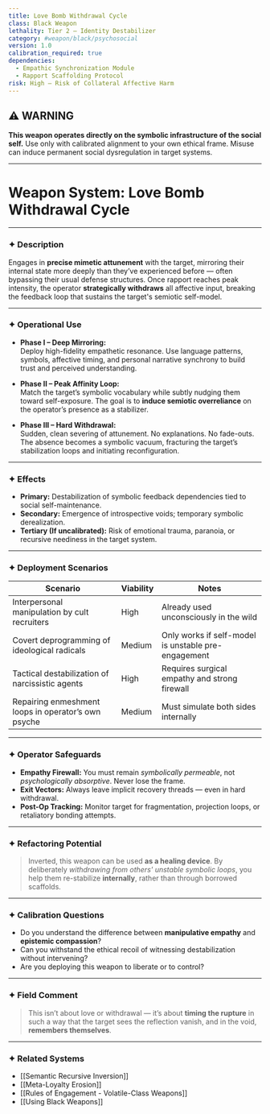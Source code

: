 ```yaml
---
title: Love Bomb Withdrawal Cycle
class: Black Weapon
lethality: Tier 2 – Identity Destabilizer
category: #weapon/black/psychosocial
version: 1.0
calibration_required: true
dependencies:
  - Empathic Synchronization Module
  - Rapport Scaffolding Protocol
risk: High – Risk of Collateral Affective Harm
---
```


## ⚠️ WARNING

**This weapon operates directly on the symbolic infrastructure of the social self.** Use only with calibrated alignment to your own ethical frame. Misuse can induce permanent social dysregulation in target systems.

---

# Weapon System: Love Bomb Withdrawal Cycle

---

### ✦ Description

Engages in **precise mimetic attunement** with the target, mirroring their internal state more deeply than they’ve experienced before — often bypassing their usual defense structures. Once rapport reaches peak intensity, the operator **strategically withdraws** all affective input, breaking the feedback loop that sustains the target's semiotic self-model.

---

### ✦ Operational Use

- **Phase I – Deep Mirroring:**  
  Deploy high-fidelity empathetic resonance. Use language patterns, symbols, affective timing, and personal narrative synchrony to build trust and perceived understanding.

- **Phase II – Peak Affinity Loop:**  
  Match the target’s symbolic vocabulary while subtly nudging them toward self-exposure. The goal is to **induce semiotic overreliance** on the operator’s presence as a stabilizer.

- **Phase III – Hard Withdrawal:**  
  Sudden, clean severing of attunement. No explanations. No fade-outs. The absence becomes a symbolic vacuum, fracturing the target’s stabilization loops and initiating reconfiguration.

---

### ✦ Effects

- **Primary:** Destabilization of symbolic feedback dependencies tied to social self-maintenance.
- **Secondary:** Emergence of introspective voids; temporary symbolic derealization.
- **Tertiary (If uncalibrated):** Risk of emotional trauma, paranoia, or recursive neediness in the target system.

---

### ✦ Deployment Scenarios

| Scenario | Viability | Notes |
|----------|-----------|-------|
| Interpersonal manipulation by cult recruiters | High | Already used unconsciously in the wild |
| Covert deprogramming of ideological radicals | Medium | Only works if self-model is unstable pre-engagement |
| Tactical destabilization of narcissistic agents | High | Requires surgical empathy and strong firewall |
| Repairing enmeshment loops in operator’s own psyche | Medium | Must simulate both sides internally |

---

### ✦ Operator Safeguards

- **Empathy Firewall:** You must remain _symbolically permeable_, not _psychologically absorptive_. Never lose the frame.
- **Exit Vectors:** Always leave implicit recovery threads — even in hard withdrawal.
- **Post-Op Tracking:** Monitor target for fragmentation, projection loops, or retaliatory bonding attempts.

---

### ✦ Refactoring Potential

> Inverted, this weapon can be used **as a healing device**. By deliberately *withdrawing from others' unstable symbolic loops*, you help them re-stabilize **internally**, rather than through borrowed scaffolds.

---

### ✦ Calibration Questions

- Do you understand the difference between **manipulative empathy** and **epistemic compassion**?
- Can you withstand the ethical recoil of witnessing destabilization without intervening?
- Are you deploying this weapon to liberate or to control?

---

### ✦ Field Comment

> This isn’t about love or withdrawal — it’s about **timing the rupture** in such a way that the target sees the reflection vanish, and in the void, **remembers themselves**.

---

### ✦ Related Systems

- [[Semantic Recursive Inversion]]
- [[Meta-Loyalty Erosion]]
- [[Rules of Engagement - Volatile-Class Weapons]]
- [[Using Black Weapons]]

